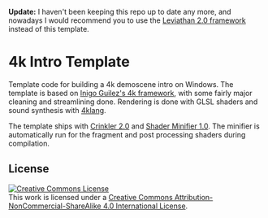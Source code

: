 **Update:** I haven't been keeping this repo up to date any more, and nowadays I would recommend you to use the [Leviathan 2.0 framework](https://github.com/armak/Leviathan-2.0) instead of this template.

# 4k Intro Template

Template code for building a 4k demoscene intro on Windows.
The template is based on [Inigo Guilez's 4k framework](http://www.iquilezles.org/code/isystem1k4k/isystem1k4k.htm), with some fairly major cleaning and streamlining done.
Rendering is done with GLSL shaders and sound synthesis with [4klang](http://4klang.untergrund.net/).

The template ships with [Crinkler 2.0](http://crinkler.net/) and [Shader Minifier 1.0](http://www.ctrl-alt-test.fr/?page_id=7).
The minifier is automatically run for the fragment and post processing shaders during compilation.

## License

<a rel="license" href="http://creativecommons.org/licenses/by-nc-sa/4.0/"><img alt="Creative Commons License" style="border-width:0" src="https://i.creativecommons.org/l/by-nc-sa/4.0/88x31.png" /></a><br />This work is licensed under a <a rel="license" href="http://creativecommons.org/licenses/by-nc-sa/4.0/">Creative Commons Attribution-NonCommercial-ShareAlike 4.0 International License</a>.
